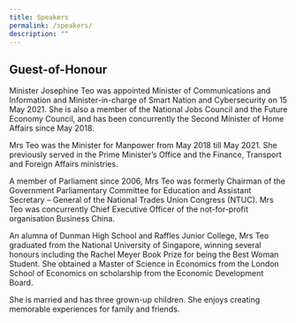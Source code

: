 ```yaml
---
title: Speakers
permalink: /speakers/
description: ""
---
```

## **Guest-of-Honour**

Minister Josephine Teo was appointed Minister of Communications and Information and Minister-in-charge of Smart Nation and Cybersecurity on 15 May 2021. She is also a member of the National Jobs Council and the Future Economy Council, and has been concurrently the Second Minister of Home Affairs since May 2018.

Mrs Teo was the Minister for Manpower from May 2018 till May 2021. She previously served in the Prime Minister’s Office and the Finance, Transport and Foreign Affairs ministries.

A member of Parliament since 2006, Mrs Teo was formerly Chairman of the Government Parliamentary Committee for Education and Assistant Secretary – General of the National Trades Union Congress (NTUC). Mrs Teo was concurrently Chief Executive Officer of the not-for-profit organisation Business China.

An alumna of Dunman High School and Raffles Junior College, Mrs Teo graduated from the National University of Singapore, winning several honours including the Rachel Meyer Book Prize for being the Best Woman Student. She obtained a Master of Science in Economics from the London School of Economics on scholarship from the Economic Development Board.

She is married and has three grown-up children. She enjoys creating memorable experiences for family and friends.